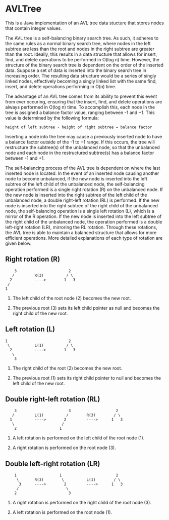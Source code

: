 # AVLTree
This is a Java implementation of an AVL tree data stucture that stores nodes that contain integer values. 

The AVL tree is a self-balancing binary search tree. As such, it adheres to the same rules as a normal binary search tree, where nodes in the left subtree are less than the root and nodes in the right subtree are greater than the root. Ideally, this results in a data structure that allows for insert, find, and delete operations to be performed in O(log n) time. However, the structure of the binary search tree is dependent on the order of the inserted data. Suppose a set of data is inserted into the binary search tree in increasing order. The resulting data structure would be a series of singly linked nodes, effectively becoming a singly linked list with the same find, insert, and delete operations performing in O(n) time. 

The advantage of an AVL tree comes from its ability to prevent this event from ever occuring, ensuring that the insert, find, and delete operations are always performed in O(log n) time. To accomplish this, each node in the tree is assigned a balance factor value, ranging between -1 and +1. This value is determined by the following formula: 

    height of left subtree - height of right subtree = balance factor

Inserting a node into the tree may cause a previously inserted node to have a balance factor outside of the -1 to +1 range. If this occurs, the tree will restructure the subtree(s) of the unbalanced node, so that the unbalanced node and each node in the restructured subtree(s) has a balance factor between -1 and +1.

The self-balancing process of the AVL tree is dependent on where the last inserted node is located. In the event of an inserted node causing another node to become unbalanced, if the new node is inserted into the left subtree of the left child of the unbalanced node, the self-balancing operation performed is a single right rotation (R) on the unbalanced node. If the new node is inserted into the right subtree of the left child of the unbalanced node, a double right-left rotation (RL) is performed. If the new node is inserted into the right subtree of the right child of the unbalanced node, the self-balancing operation is a single left rotation (L), which is a mirror of the R operation. If the new node is inserted into the left subtree of the right child of the unbalanced node, the operation performed is a double left-right rotation (LR), mirroring the RL rotation. Through these rotations, the AVL tree is able to maintain a balanced structure that allows for more efficient operations. More detailed explanations of each type of rotation are given below.

Right rotation (R)
-------------------
        3                       2
       /         R(3)          / \
      2          ---->        1   3
     /
    1

1) The left child of the root node (2) becomes the new root. 

2) The previous root (3) sets its left child pointer as null and becomes the right child of the new root. 

Left rotation (L)
------------------
    1                           2
     \           L(1)          / \
      2          ---->        1   3
       \
        3

1) The right child of the root (2) becomes the new root.

2) The previous root (1) sets its right child pointer to null and becomes the left child of the new root. 

Double right-left rotation (RL)
------------------------
        3                       3                    2
       /         L(1)          /        R(3)        / \
      1          ---->        2         ---->      1   3
       \                     /
        2                   1

1) A left rotation is performed on the left child of the root node (1).

2) A right rotation is performed on the root node (3). 

Double left-right rotation (LR)
------------------------
        1                   1                        2
         \       R(3)        \          L(1)        / \
          3      ---->        2         ---->      1   3
         /                     \
        2                       3

1) A right rotation is performed on the right child of the root node (3).

2) A left rotation is performed on the root node (1). 
